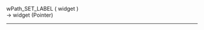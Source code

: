﻿wPath_SET_LABEL ( widget )   -> widget (Pointer)  ________________________________________________________